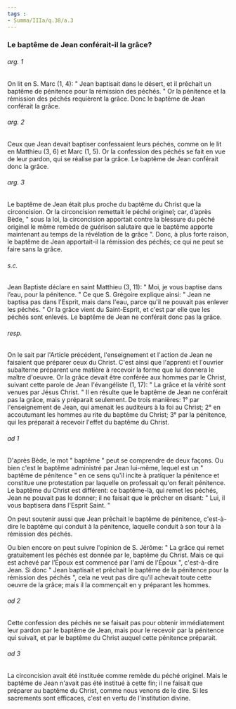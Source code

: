 ```yaml
---
tags : 
- Summa/IIIa/q.38/a.3
---
```


### Le baptême de Jean conférait-il la grâce?

###### arg. 1
On lit en S. Marc (1, 4): " Jean baptisait dans le désert, et il prêchait un baptême de pénitence pour la rémission des péchés. " Or la pénitence et la rémission des péchés requièrent la grâce. Donc le baptême de Jean conférait la grâce. 

###### arg. 2
Ceux que Jean devait baptiser confessaient leurs péchés, comme on le lit en Matthieu (3, 6) et Marc (1, 5). Or la confession des péchés se fait en vue de leur pardon, qui se réalise par la grâce. Le baptême de Jean conférait donc la grâce. 

###### arg. 3
Le baptême de Jean était plus proche du baptême du Christ que la circoncision. Or la circoncision remettait le péché originel; car, d’après Bède, " sous la loi, la circoncision apportait contre la blessure du péché originel le même remède de guérison salutaire que le baptême apporte maintenant au temps de la révélation de la grâce ". Donc, à plus forte raison, le baptême de Jean apportait-il la rémission des péchés; ce qui ne peut se faire sans la grâce. 

###### s.c.
Jean Baptiste déclare en saint Matthieu (3, 11): " Moi, je vous baptise dans l’eau, pour la pénitence. " Ce que S. Grégoire explique ainsi: " Jean ne baptisa pas dans l'Esprit, mais dans l'eau, parce qu'il ne pouvait pas enlever les péchés. " Or la grâce vient du Saint-Esprit, et c'est par elle que les péchés sont enlevés. Le baptême de Jean ne conférait donc pas la grâce. 

###### resp.
On le sait par l'Article précédent, l'enseignement et l'action de Jean ne faisaient que préparer ceux du Christ. C'est ainsi que l'apprenti et l'ouvrier subalterne préparent une matière à recevoir la forme que lui donnera le maître d'oeuvre. Or la grâce devait être conférée aux hommes par le Christ, suivant cette parole de Jean l'évangéliste (1, 17): " La grâce et la vérité sont venues par Jésus Christ. " Il en résulte que le baptême de Jean ne conférait pas la grâce, mais y préparait seulement. De trois manières: 1° par l'enseignement de Jean, qui amenait les auditeurs à la foi au Christ; 2° en accoutumant les hommes au rite du baptême du Christ; 3° par la pénitence, qui les préparait à recevoir l'effet du baptême du Christ. 

###### ad 1
D'après Bède, le mot " baptême " peut se comprendre de deux façons. Ou bien c'est le baptême administré par Jean lui-même, lequel est un " baptême de pénitence " en ce sens qu'il incite à pratiquer la pénitence et constitue une protestation par laquelle on professait qu'on ferait pénitence. Le baptême du Christ est différent: ce baptême-là, qui remet les péchés, Jean ne pouvait pas le donner; il ne faisait que le prêcher en disant: " Lui, il vous baptisera dans l'Esprit Saint. " 

On peut soutenir aussi que Jean prêchait le baptême de pénitence, c'est-à-dire le baptême qui conduit à la pénitence, laquelle conduit à son tour à la rémission des péchés. 

Ou bien encore on peut suivre l'opinion de S. Jérôme: " La grâce qui remet gratuitement les péchés est donnée par le, baptême du Christ. Mais ce qui est achevé par l’Époux est commencé par l'ami de l'Époux ", c'est-à-dire Jean. Si donc " Jean baptisait et prêchait le baptême de la pénitence pour la rémission des péchés ", cela ne veut pas dire qu'il achevait toute cette oeuvre de la grâce; mais il la commençait en y préparant les hommes. 

###### ad 2
Cette confession des péchés ne se faisait pas pour obtenir immédiatement leur pardon par le baptême de Jean, mais pour le recevoir par la pénitence qui suivait, et par le baptême du Christ auquel cette pénitence préparait. 

###### ad 3
La circoncision avait été instituée comme remède du péché originel. Mais le baptême de Jean n'avait pas été institué à cette fin; il ne faisait que préparer au baptême du Christ, comme nous venons de le dire. Si les sacrements sont efficaces, c'est en vertu de l'institution divine. 

